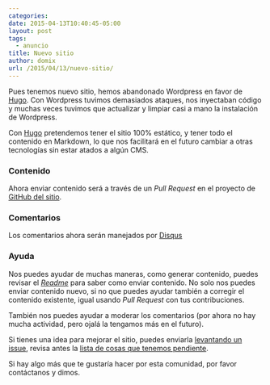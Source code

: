 ```yaml
---
categories:
date: 2015-04-13T10:40:45-05:00
layout: post
tags:
  - anuncio
title: Nuevo sitio
author: domix
url: /2015/04/13/nuevo-sitio/
---
```


Pues tenemos nuevo sitio, hemos abandonado Wordpress en favor de [Hugo][1]. Con Wordpress tuvimos demasiados ataques, nos inyectaban código y muchas veces tuvimos que actualizar y limpiar casi a mano la instalación de Wordpress.

Con [Hugo][1] pretendemos tener el sitio 100% estático, y tener todo el contenido en Markdown, lo que nos facilitará en el futuro cambiar a otras tecnologías sin estar atados a algún CMS.

### Contenido

Ahora enviar contenido será a través de un _Pull Request_ en el proyecto de [GitHub del sitio][2].


### Comentarios

Los comentarios ahora serán manejados por [Disqus][3]

### Ayuda

Nos puedes ayudar de muchas maneras, como generar contenido, puedes revisar el [_Readme_][4] para saber como enviar contenido. No solo nos puedes enviar contenido nuevo, si no que puedes ayudar también a corregir el contenido existente, igual usando _Pull Request_ con tus contribuciones.

También nos puedes ayudar a moderar los comentarios (por ahora no hay mucha actividad, pero ojalá la tengamos más en el futuro).

Si tienes una idea para mejorar el sitio, puedes enviarla [levantando un issue][6], revisa antes la [lista de cosas que tenemos pendiente][5].

Si hay algo más que te gustaría hacer por esta comunidad, por favor contáctanos y dimos.


 [1]: http://gohugo.io
 [2]: http://github.com/artesanosDeSoftware/website
 [3]: https://disqus.com/by/artesanosdesoftware/
 [4]: https://github.com/artesanosDeSoftware/website#artesanos-de-software
 [5]: https://github.com/artesanosDeSoftware/website/issues
 [6]: https://github.com/artesanosDeSoftware/website/issues/new
